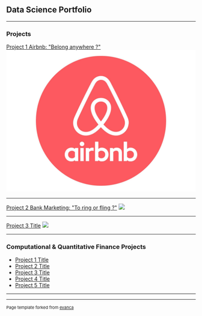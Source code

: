 ## Data Science Portfolio

---

### Projects

[Project 1 Airbnb: "Belong anywhere ?"](/sample_page)
<img src="images/airbnb-logo-png-airbnb-logo-1600.jpg?raw=true"/>

---
[Project 2 Bank Marketing: "To ring or fling ?"](/page2)
<img src="images/dummy_thumbnail.jpg?raw=true"/>

---
[Project 3 Title](http://example.com/)
<img src="images/dummy_thumbnail.jpg?raw=true"/>

---

### Computational & Quantitative Finance Projects

- [Project 1 Title](http://example.com/)
- [Project 2 Title](/pdf/sample_presentation.pdf)
- [Project 3 Title](http://example.com/)
- [Project 4 Title](http://example.com/)
- [Project 5 Title](http://example.com/)

---




---
<p style="font-size:11px">Page template forked from <a href="https://github.com/evanca/quick-portfolio">evanca</a></p>
<!-- Remove above link if you don't want to attibute -->
